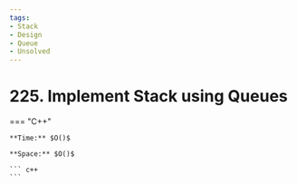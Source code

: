 ```yaml
---
tags:
- Stack
- Design
- Queue
- Unsolved
---
```



# 225. Implement Stack using Queues

=== "C++"

    **Time:** $O()$

    **Space:** $O()$

    ``` c++
    ```